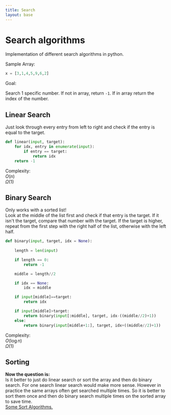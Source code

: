 ```yaml
---
title: Search
layout: base
---
```


# Search algorithms

Implementation of different search algorithms in python.

Sample Array:
```python
x = [3,1,4,5,9,6,2]
```

Goal:

Search 1 specific number. If not in array, return `-1`. If in array return the index of the number.

## Linear Search

Just look through every entry from left to right and check if the entry is equal to the target.

```python
def linear(input, target):
    for idx, entry in enumerate(input):
        if entry == target:
            return idx
    return -1
```

Complexity:  
$O(n)$  
$\Omega(1)$

## Binary Search

Only works with a sorted list!  
Look at the middle of the list first and check if that entry is the target. If it isn't the target, compare that number with the target. If the target is higher, repeat from the first step with the right half of the list, otherwise with the left half.

```python
def binary(input, target, idx = None):
    
    length = len(input)

    if length == 0:
        return -1

    middle = length//2

    if idx == None:
        idx = middle

    if input[middle]==target:
        return idx

    if input[middle]>target:
        return binary(input[:middle], target, idx-((middle//2)+1))
    else:
        return binary(input[middle+1:], target, idx+((middle//2)+1))
```

Complexity:  
$O(\log n)$  
$\Omega(1)$

## Sorting

**Now the question is:**  
Is it better to just do linear search or sort the array and then do binary search. For one search linear search would make more sense. However in practice the same arrays often get searched multiple times. So it is better to sort them once and then do binary search multiple times on the sorted array to save time.   
[Some Sort Algorithms.](sort.md)
